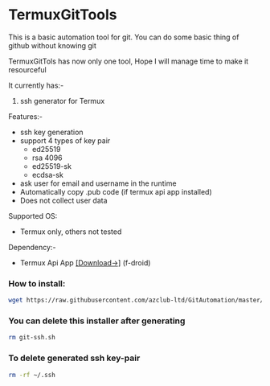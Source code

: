 # TermuxGitTools
This is a basic automation tool for git. You can do some basic thing of github without knowing git

TermuxGitTols has now only one tool, Hope I will manage time to make it resourceful

It currently has:-
1. ssh generator for Termux

Features:-
- ssh key generation
- support 4 types of key pair
  - ed25519
  - rsa 4096
  - ed25519-sk
  - ecdsa-sk
- ask user for email and username in the runtime
- Automatically copy .pub code (if termux api app installed)
- Does not collect user data

Supported OS:
- Termux only, others not tested

Dependency:-
- Termux Api App [[Download->]](https://f-droid.org/en/packages/com.termux.api/) (f-droid)

### How to install:
```sh
wget https://raw.githubusercontent.com/azclub-ltd/GitAutomation/master/git-ssh.sh && chmod +x git-ssh.sh && ./git-ssh.sh
```

### You can delete this installer after generating
```sh
rm git-ssh.sh
```

### To delete generated ssh key-pair
```sh
rm -rf ~/.ssh
```
